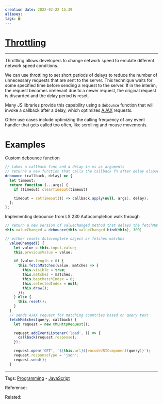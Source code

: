 ```yaml
---
creation date: 2022-02-22 15:39
aliases: 
tags: 🖥️
---
```


# [Throttling](Throttling.md)
---
Throttling allows developers to change network speed to emulate different network speed conditions. 

We can use throttling to set short periods of delays to reduce the number of unnecessary  requests that are sent to the server. This technique waits for some specified time before sending a request to the server. If in the interim, the request becomes irrelevant due to a newer request, the original request is discarded and the delay period is reset. 

Many JS libraries provide this capability using a `debounce` function that will invoke a callback after a delay, which optimizes [AJAX](./AJAX.md) requests. 

Other use cases include optimizing the calling frequency of any event handler that gets called too often, like scrolling and mouse movements. 


# Examples
Custom debounce function
```js
// takes a callback func and a delay in ms as arguments
// returns a new function that calls the callback fn after delay elapses.
debounce (callback, delay) => {
  let timeout;
  return function (...args) {
    if (timeout) clearTimeout(timeout)

    timeout = setTimeout(() => callback.apply(null, args), delay);
  };
};
```

Implementing debounce from LS 230 Autocompletion walk through
```js
// return a new version of valueChanged method that delays the fetchMatches request only after 300 ms from when the user last changed the input value 
this.valueChanged = debounce(this.valueChanged.bind(this), 300)

// either resets Autocomplete object or fetches matches
  valueChanged() {
    let value = this.input.value;
    this.previousValue = value;

    if (value.length > 0) {
      this.fetchMatches(value, matches => {
        this.visible = true;
        this.matches = matches;
        this.bestMatchIndex = 0;
        this.selectedIndex = null;
        this.draw();
      });
    } else {
      this.reset();
    }
  }
  // sends AJAX request for matching countries based on query text
  fetchMatches(query, callback) {
    let request = new XMLHttpRequest();

    request.addEventListener('load', () => {
      callback(request.response);
    });

    request.open('GET', `${this.url}${encodeURIComponent(query)}`);
    request.responseType = 'json';
    request.send();
  }
```


---
Tags: [Programming](Programming.md) - [JavaScript](./JavaScript.md) 

Reference:

Related: 